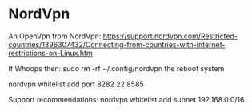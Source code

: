 # NordVpn 
An OpenVpn from NordVpn:
https://support.nordvpn.com/Restricted-countries/1396307432/Connecting-from-countries-with-internet-restrictions-on-Linux.htm

If Whoops then:
sudo rm -rf ~/.config/nordvpn
the reboot system

nordvpn whitelist add port 8282 22 8585

Support recommendations:
nordvpn whitelist add subnet 192.168.0.0/16
